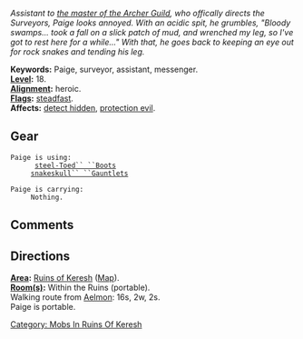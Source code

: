 *Assistant to [the master of the Archer
Guild](Lord_Of_The_Hunt "wikilink"), who offically directs the
Surveyors, Paige looks annoyed. With an acidic spit, he grumbles,
"Bloody swamps... took a fall on a slick patch of mud, and wrenched my
leg, so I've got to rest here for a while..." With that, he goes back to
keeping an eye out for rock snakes and tending his leg.*

**Keywords:** Paige, surveyor, assistant, messenger.  
**[Level](Level "wikilink"):** 18.  
**[Alignment](Alignment "wikilink"):** heroic.  
**[Flags](:Category:_Mob_Types "wikilink"):**
[steadfast](Sentinel_Mobs "wikilink").  
**Affects:** [detect hidden](Detect_Hidden "wikilink"), [protection
evil](Protection_Evil "wikilink").  

## Gear

`Paige is using:`  
<worn on feet>`      `[`steel-Toed`` ``Boots`](Steel-Toed_Boots "wikilink")  
<worn on hands>`     `[`snakeskull`` ``Gauntlets`](Snakeskull_Gauntlets "wikilink")

`Paige is carrying:`  
`     Nothing.`

## Comments

## Directions

**[Area](:Category:_Areas "wikilink"):** [Ruins of
Keresh](:Category:_Ruins_Of_Keresh "wikilink")
([Map](Ruins_Of_Keresh_Map "wikilink")).  
**[Room(s)](:Category:_Rooms "wikilink"):** Within the Ruins
(portable).  
Walking route from [Aelmon](Aelmon "wikilink"): 16s, 2w, 2s.  
Paige is portable.  

[Category: Mobs In Ruins Of
Keresh](Category:_Mobs_In_Ruins_Of_Keresh "wikilink")
